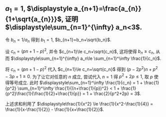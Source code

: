 ## $a_1=1$, $\displaystyle a_{n+1}=\frac{a_{n}}{1+\sqrt{a_{n}}}$, 证明 $\displaystyle\sum_{n=1}^{\infty} a_n<3$.

令 $b_n=1/a_n$ 得到 $b_1=1$, $b_{n+1}=b_n+\sqrt{b_n}$. 

设 $c_n=(pn+1-p)^2$, 并令 $c_{n+1}\le c_n+\sqrt{c_n}$, 这将使得 $b_n\ge c_n$, 从而 $\displaystyle\sum_{n=1}^{\infty} a_n\le \sum_{n=1}^\infty \frac{1}{c_n}$.

将 $c_n=(pn+1-p)^2$ 代入 $c_{n+1}\le c_n+\sqrt{c_n}$ 得到 $(p-2p^2)n+p^2-3p+1\ge 0$. 为了让它对任意的 $n$ 成立, 尝试代入 $n=1$ 得 $p^2+2p\le 1$, 取 $p$ 使得等号成立. 此时 $\displaystyle\sum_{n=1}^\infty \frac{1}{c_n} = 1 + \frac{1}{p^2} \sum_{n=1}^\infty \frac{1}{(n+\frac{1}{p})^2} < 1 + \frac{1}{p^2}\frac{1}{\frac{1}{2}+\frac{1}{p}} = 1 + \frac{2}{p^2+2p} = 3$.

上述求和利用了 $\displaystyle\frac{1}{x^2} \le \frac{1}{x^2-\frac{1}{4}} = \frac{1}{x-\frac{1}{2}} - \frac{1}{x+\frac{1}{2}}$.
